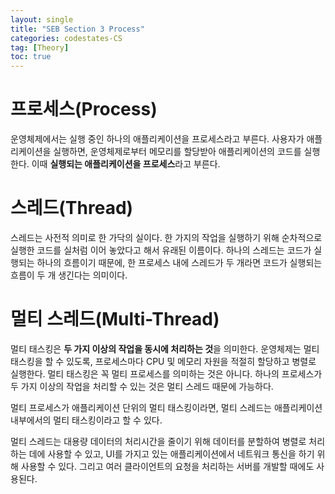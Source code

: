```yaml
---
layout: single
title: "SEB Section 3 Process"
categories: codestates-CS
tag: [Theory]
toc: true
---
```


# 프로세스(Process)

운영체제에서는 실행 중인 하나의 애플리케이션을 프로세스라고 부른다. 사용자가 애플리케이션을 실행하면, 운영체제로부터 메모리를 할당받아 애플리케이션의 코드를 실행한다. 이때 **실행되는 애플리케이션을 프로세스**라고 부른다.

# 스레드(Thread)

스레드는 사전적 의미로 한 가닥의 실이다. 한 가지의 작업을 실행하기 위해 순차적으로 실행한 코드를 실처럼 이어 놓았다고 해서 유래된 이름이다. 하나의 스레드는 코드가 실행되는 하나의 흐름이기 때문에, 한 프로세스 내에 스레드가 두 개라면 코드가 실행되는 흐름이 두 개 생긴다는 의미이다.

# 멀티 스레드(Multi-Thread)

멀티 태스킹은 **두 가지 이상의 작업을 동시에 처리하는 것**을 의미한다.
운영체제는 멀티 태스킹을 할 수 있도록, 프로세스마다 CPU 및 메모리 자원을 적절히 할당하고 병렬로 실행한다. 멀티 태스킹은 꼭 멀티 프로세스를 의미하는 것은 아니다. 하나의 프로세스가 두 가지 이상의 작업을 처리할 수 있는 것은 멀티 스레드 때문에 가능하다.

멀티 프로세스가 애플리케이션 단위의 멀티 태스킹이라면, 멀티 스레드는 애플리케이션 내부에서의 멀티 태스킹이라고 할 수 있다.

멀티 스레드는 대용량 데이터의 처리시간을 줄이기 위해 데이터를 분할하여 병렬로 처리하는 데에 사용할 수 있고, UI를 가지고 있는 애플리케이션에서 네트워크 통신을 하기 위해 사용할 수 있다. 그리고 여러 클라이언트의 요청을 처리하는 서버를 개발할 때에도 사용된다.
